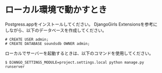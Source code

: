 # ローカル環境で動かすとき
Postgress.appをインストールしてください。
DjangoGirls Extensionsを参考にしながら、以下のデータベースを作成してください。
```
# CREATE USER admin;
# CREATE DATABASE soundsdb OWNER admin;
```
ローカルでサーバーを起動するときは、以下のコマンドを使用してください。
```
$ DJANGO_SETTINGS_MODULE=project.settings.local python manage.py runserver
```